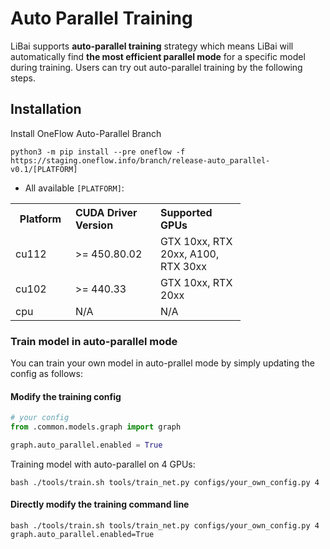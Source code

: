 # Auto Parallel Training

LiBai supports **auto-parallel training** strategy which means LiBai will automatically find **the most efficient parallel mode** for a specific model during training. Users can try out auto-parallel training by the following steps.

## Installation
Install OneFlow Auto-Parallel Branch

```shell
python3 -m pip install --pre oneflow -f https://staging.oneflow.info/branch/release-auto_parallel-v0.1/[PLATFORM]
```
- All available `[PLATFORM]`:

<table class="docutils">
  <tbody>
    <tr>
      <th width="80"> Platform </th>
      <th valign="bottom" align="left" width="120">CUDA Driver Version</th>
      <th valign="bottom" align="left" width="120">Supported GPUs</th>
    </tr>
    <tr>
      <td align="left"> cu112 </td>
      <td align="left"> >= 450.80.02 </td>
      <td align="left"> GTX 10xx, RTX 20xx, A100, RTX 30xx</td>
    </tr>
    <tr>
      <td align="left"> cu102 </td>
      <td align="left"> >= 440.33 </td>
      <td align="left"> GTX 10xx, RTX 20xx</td>
    </tr>
    <tr>
      <td align="left"> cpu </td>
      <td align="left"> N/A </td>
      <td align="left"> N/A </td>
    </tr>
  </tbody>
</table>


### Train model in auto-parallel mode
You can train your own model in auto-prallel mode by simply updating the config as follows:
#### Modify the training config
```python
# your config
from .common.models.graph import graph

graph.auto_parallel.enabled = True
```
Training model with auto-parallel on 4 GPUs:
```shell
bash ./tools/train.sh tools/train_net.py configs/your_own_config.py 4
```

#### Directly modify the training command line
```shell
bash ./tools/train.sh tools/train_net.py configs/your_own_config.py 4 graph.auto_parallel.enabled=True
```
